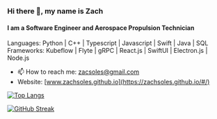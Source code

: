 ### Hi there 👋, my name is Zach
#### I am a Software Engineer and Aerospace Propulsion Technician

Languages: Python | C++ | Typescript | Javascript | Swift | Java | SQL
Frameworks: Kubeflow | Flyte | gRPC | React.js | SwiftUI | Electron.js | Node.js

- 📫 How to reach me: zacsoles@gmail.com 
- Website: [www.zachsoles.github.io](https://zachsoles.github.io/#/)

[![Top Langs](https://github-readme-stats.vercel.app/api/top-langs/?username=ZachSoles)](https://github.com/anuraghazra/github-readme-stats)

[![GitHub Streak](http://github-readme-streak-stats.herokuapp.com?user=ZachSoles)](https://git.io/streak-stats)



